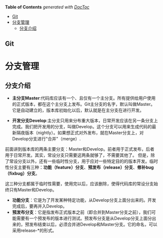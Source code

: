 <!-- START doctoc generated TOC please keep comment here to allow auto update -->
<!-- DON'T EDIT THIS SECTION, INSTEAD RE-RUN doctoc TO UPDATE -->
**Table of Contents**  *generated with [DocToc](https://github.com/thlorenz/doctoc)*

  - [Git](#git)
- [分支管理](#%E5%88%86%E6%94%AF%E7%AE%A1%E7%90%86)
  - [分支介绍](#%E5%88%86%E6%94%AF%E4%BB%8B%E7%BB%8D)

<!-- END doctoc generated TOC please keep comment here to allow auto update -->

Git
---
# 分支管理
## 分支介绍
* **主分支Master**:代码库应该有一个、且仅有一个主分支。所有提供给用户使用的正式版本，都在这个主分支上发布。Git主分支的名字，默认叫做Master。它是自动建立的，版本库初始化以后，默认就是在主分支在进行开发。

* **开发分支Develop**:主分支只用来分布重大版本，日常开发应该在另一条分支上完成。我们把开发用的分支，叫做Develop。这个分支可以用来生成代码的最新隔夜版本（nightly）。如果想正式对外发布，就在Master分支上，对Develop分支进行"合并"（merge）.

前面讲到版本库的两条主要分支：Master和Develop。前者用于正式发布，后者用于日常开发。其实，常设分支只需要这两条就够了，不需要其他了。
但是，除了常设分支以外，还有一些临时性分支，用于应对一些特定目的的版本开发。临时性分支主要有三种：**功能（feature）分支**、**预发布（release）分支**、**修补bug（fixbug）分支**。

这三种分支都属于临时性需要，使用完以后，应该删除，使得代码库的常设分支始终只有Master和Develop。
* **功能分支**：它是为了开发某种特定功能，从Develop分支上面分出来的。开发完成后，要再并入Develop。
* **预发布分支**：它是指发布正式版本之前（即合并到Master分支之前），我们可能需要有一个预发布的版本进行测试。预发布分支是从Develop分支上面分出来的，预发布结束以后，必须合并进Develop和Master分支。它的命名，可以采用release-*的形式。
